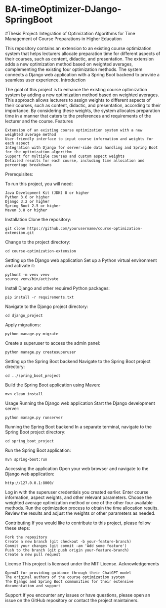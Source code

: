 # BA-timeOptimizer-DJango-SpringBoot

#Thesis Project: Integration of Optimization Algorithms for Time Management of Course Preparations in Higher Education

This repository contains an extension to an existing course optimization system that helps lecturers allocate preparation time for different aspects of their courses, such as content, didactic, and presentation. The extension adds a new optimization method based on weighted averages, complementing the existing four optimization methods. The system connects a Django web application with a Spring Boot backend to provide a seamless user experience.
Introduction

The goal of this project is to enhance the existing course optimization system by adding a new optimization method based on weighted averages. This approach allows lecturers to assign weights to different aspects of their courses, such as content, didactic, and presentation, according to their importance. By considering these weights, the system allocates preparation time in a manner that caters to the preferences and requirements of the lecturer and the course.
Features

    Extension of an existing course optimization system with a new weighted average method
    User-friendly interface to input course information and weights for each aspect
    Integration with Django for server-side data handling and Spring Boot for the optimization algorithm
    Support for multiple courses and custom aspect weights
    Detailed results for each course, including time allocation and percentage breakdowns

Prerequisites:

To run this project, you will need:

    Java Development Kit (JDK) 8 or higher
    Python 3.6 or higher
    Django 3.2 or higher
    Spring Boot 2.5 or higher
    Maven 3.8 or higher

Installation
Clone the repository:

    git clone https://github.com/yourusername/course-optimization-extension.git

Change to the project directory:

    cd course-optimization-extension

Setting up the Django web application
Set up a Python virtual environment and activate it:

    python3 -m venv venv
    source venv/bin/activate

Install Django and other required Python packages:

    pip install -r requirements.txt

Navigate to the Django project directory:

    cd django_project

Apply migrations:

    python manage.py migrate

Create a superuser to access the admin panel:

    python manage.py createsuperuser

Setting up the Spring Boot backend
Navigate to the Spring Boot project directory:

    cd ../spring_boot_project

Build the Spring Boot application using Maven:

    mvn clean install

Usage
Running the Django web application
Start the Django development server:

    python manage.py runserver

Running the Spring Boot backend
In a separate terminal, navigate to the Spring Boot project directory:

    cd spring_boot_project
    
Run the Spring Boot application:

    mvn spring-boot:run

Accessing the application
Open your web browser and navigate to the Django web application:

    http://127.0.0.1:8000/

Log in with the superuser credentials you created earlier.
Enter course information, aspect weights, and other relevant parameters.
Choose the weighted average optimization method or one of the other four available methods.
Run the optimization process to obtain the time allocation results.
Review the results and adjust the weights or other parameters as needed.

Contributing
If you would like to contribute to this project, please follow these steps:

    Fork the repository
    Create a new branch (git checkout -b your-feature-branch)
    Commit your changes (git commit -am 'Add some feature')
    Push to the branch (git push origin your-feature-branch)
    Create a new pull request
    
License
This project is licensed under the MIT License.
Acknowledgements

    OpenAI for providing guidance through their ChatGPT model
    The original authors of the course optimization system
    The Django and Spring Boot communities for their extensive documentation and support

Support
If you encounter any issues or have questions, please open an issue on the GitHub repository or contact the project maintainers.
